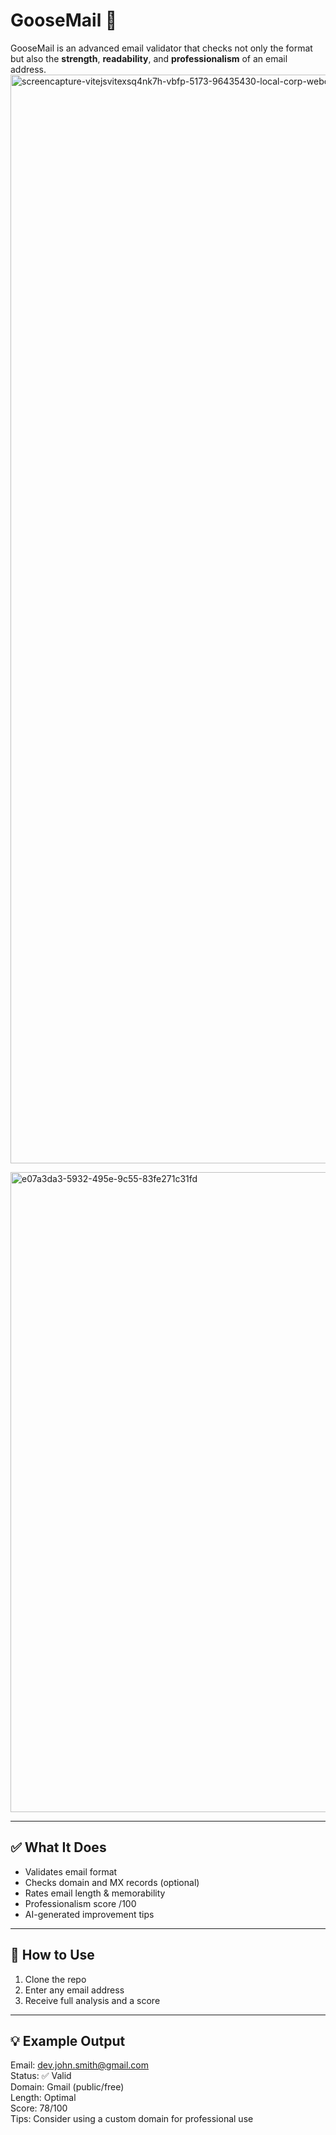 # GooseMail 📧
GooseMail is an advanced email validator that checks not only the format but also the **strength**, **readability**, and **professionalism** of an email address.
<img width="1912" height="1742" alt="screencapture-vitejsvitexsq4nk7h-vbfp-5173-96435430-local-corp-webcontainer-io-2025-07-23-13_32_30" src="https://github.com/user-attachments/assets/11229c26-2183-4678-a1ff-9bee5c5e92a1" />

<img width="1536" height="1024" alt="e07a3da3-5932-495e-9c55-83fe271c31fd" src="https://github.com/user-attachments/assets/9c8831a8-24a2-4d3b-9640-1fa6eff479ec" />

---

## ✅ What It Does

- Validates email format  
- Checks domain and MX records (optional)  
- Rates email length & memorability  
- Professionalism score /100  
- AI-generated improvement tips  

---

## 🔧 How to Use

1. Clone the repo  
2. Enter any email address  
3. Receive full analysis and a score  

---

## 💡 Example Output

Email: dev.john.smith@gmail.com  
Status: ✅ Valid  
Domain: Gmail (public/free)  
Length: Optimal  
Score: 78/100  
Tips: Consider using a custom domain for professional use

